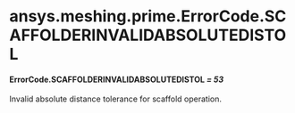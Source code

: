 <a id="ansys-meshing-prime-errorcode-scaffolderinvalidabsolutedistol"></a>

# ansys.meshing.prime.ErrorCode.SCAFFOLDERINVALIDABSOLUTEDISTOL

<a id="ansys.meshing.prime.ErrorCode.SCAFFOLDERINVALIDABSOLUTEDISTOL"></a>

#### ErrorCode.SCAFFOLDERINVALIDABSOLUTEDISTOL *= 53*

Invalid absolute distance tolerance for scaffold operation.

<!-- !! processed by numpydoc !! -->
